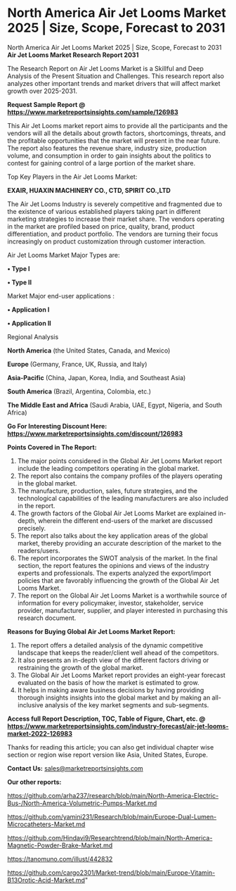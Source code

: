 # North America Air Jet Looms Market 2025 | Size, Scope, Forecast to 2031
North America Air Jet Looms Market 2025 | Size, Scope, Forecast to 2031
<strong>Air Jet Looms Market Research Report 2031</strong>

The Research Report on Air Jet Looms Market is a Skillful and Deep Analysis of the Present Situation and Challenges. This research report also analyzes other important trends and market drivers that will affect market growth over 2025-2031.

<strong>Request Sample Report @ <a href=https://www.marketreportsinsights.com/sample/126983>https://www.marketreportsinsights.com/sample/126983</a></strong>

This Air Jet Looms market report aims to provide all the participants and the vendors will all the details about growth factors, shortcomings, threats, and the profitable opportunities that the market will present in the near future. The report also features the revenue share, industry size, production volume, and consumption in order to gain insights about the politics to contest for gaining control of a large portion of the market share.

Top Key Players in the Air Jet Looms Market:

<strong>EXAIR, HUAXIN MACHINERY CO., CTD, SPIRIT CO.,LTD</strong>

The Air Jet Looms Industry is severely competitive and fragmented due to the existence of various established players taking part in different marketing strategies to increase their market share. The vendors operating in the market are profiled based on price, quality, brand, product differentiation, and product portfolio. The vendors are turning their focus increasingly on product customization through customer interaction.

Air Jet Looms Market Major Types are:

<strong>• Type I

• Type II</strong>

Market Major end-user applications :

<strong>• Application I

• Application II</strong>

Regional Analysis

</u><strong><b>North America</b></strong> (the United States, Canada, and Mexico)

<strong><b>Europe </b></strong>(Germany, France, UK, Russia, and Italy)

<strong><b>Asia-Pacific</b></strong> (China, Japan, Korea, India, and Southeast Asia)

<strong><b>South America</b></strong> (Brazil, Argentina, Colombia, etc.)

<strong><b>The Middle East and Africa</b></strong> (Saudi Arabia, UAE, Egypt, Nigeria, and South Africa)

<strong>Go For Interesting Discount Here: <a href=https://www.marketreportsinsights.com/discount/126983>https://www.marketreportsinsights.com/discount/126983</a></strong>

<strong>Points Covered in The Report:</strong>
<ol>
  <li>The major points considered in the Global Air Jet Looms Market report include the leading competitors operating in the global market.</li>
  <li>The report also contains the company profiles of the players operating in the global market.</li>
  <li>The manufacture, production, sales, future strategies, and the technological capabilities of the leading manufacturers are also included in the report.</li>
  <li>The growth factors of the Global Air Jet Looms Market are explained in-depth, wherein the different end-users of the market are discussed precisely.</li>
  <li>The report also talks about the key application areas of the global market, thereby providing an accurate description of the market to the readers/users.</li>
  <li>The report incorporates the SWOT analysis of the market. In the final section, the report features the opinions and views of the industry experts and professionals. The experts analyzed the export/import policies that are favorably influencing the growth of the Global Air Jet Looms Market.</li>
  <li>The report on the Global Air Jet Looms Market is a worthwhile source of information for every policymaker, investor, stakeholder, service provider, manufacturer, supplier, and player interested in purchasing this research document.</li>
</ol>
<strong>Reasons for Buying Global Air Jet Looms Market Report:</strong>

<ol>
  <li>The report offers a detailed analysis of the dynamic competitive landscape that keeps the reader/client well ahead of the competitors.</li>
  <li>It also presents an in-depth view of the different factors driving or restraining the growth of the global market.</li>
  <li>The Global Air Jet Looms Market report provides an eight-year forecast evaluated on the basis of how the market is estimated to grow.</li>
  <li>It helps in making aware business decisions by having providing thorough insights insights into the global market and by making an all-inclusive analysis of the key market segments and sub-segments.</li>
</ol>
<strong>Access full Report Description, TOC, Table of Figure, Chart, etc. @ <a href=https://www.marketreportsinsights.com/industry-forecast/air-jet-looms-market-2022-126983>https://www.marketreportsinsights.com/industry-forecast/air-jet-looms-market-2022-126983</a></strong>


Thanks for reading this article; you can also get individual chapter wise section or region wise report version like Asia, United States, Europe.

<strong>Contact Us:</strong>
sales@marketreportsinsights.com

<strong>Our other reports:</strong>

<a href=https://github.com/arha237/research/blob/main/North-America-Electric-Bus-/North-America-Volumetric-Pumps-Market.md>https://github.com/arha237/research/blob/main/North-America-Electric-Bus-/North-America-Volumetric-Pumps-Market.md</a>

<a href=https://github.com/yamini231/Research/blob/main/Europe-Dual-Lumen-Microcatheters-Market.md>https://github.com/yamini231/Research/blob/main/Europe-Dual-Lumen-Microcatheters-Market.md</a>

<a href=https://github.com/Hindavi9/Researchtrend/blob/main/North-America-Magnetic-Powder-Brake-Market.md>https://github.com/Hindavi9/Researchtrend/blob/main/North-America-Magnetic-Powder-Brake-Market.md</a>

<a href=https://tanomuno.com/illust/442832>https://tanomuno.com/illust/442832</a>

<a href=https://github.com/cargo2301/Market-trend/blob/main/Europe-Vitamin-B13Orotic-Acid-Market.md>https://github.com/cargo2301/Market-trend/blob/main/Europe-Vitamin-B13Orotic-Acid-Market.md</a>"
